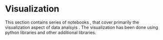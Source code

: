# Visualization

This section contains series of notebooks , that cover primarily the visualization aspect of data analsyis . The visualization has been done using python libraries and other additional libraries.
